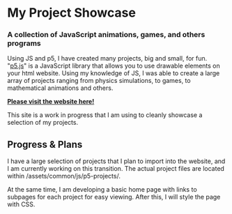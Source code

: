 # My Project Showcase
### A collection of JavaScript animations, games, and others programs

Using JS and p5, I have created many projects, big and small, for fun. "[p5.js](https://p5js.org/)" is a JavaScript library that allows you to use drawable elements on your html website. Using my knowledge of JS, I was able to create a large array of projects ranging from physics simulations, to games, to mathematical animations and others.

**[Please visit the website here!](https://bphogat1006.github.io)**

This site is a work in progress that I am using to cleanly showcase a selection of my projects.

## Progress & Plans

I have a large selection of projects that I plan to import into the website, and I am currently working on this transition. The actual project files are located within /assets/common/js/p5-projects/.

At the same time, I am developing a basic home page with links to subpages for each project for easy viewing. After this, I will style the page with CSS.